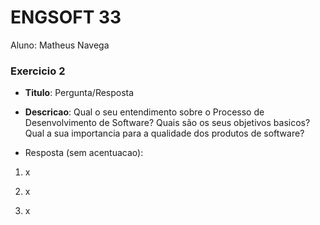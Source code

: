 # ENGSOFT 33

Aluno: Matheus Navega

### Exercicio 2

- **Titulo**: Pergunta/Resposta
- **Descricao**: Qual o seu entendimento sobre o Processo de Desenvolvimento de Software? Quais são os seus objetivos basicos? Qual a sua importancia para a qualidade dos produtos de software?


- Resposta (sem acentuacao):

1) x

2) x

3) x

